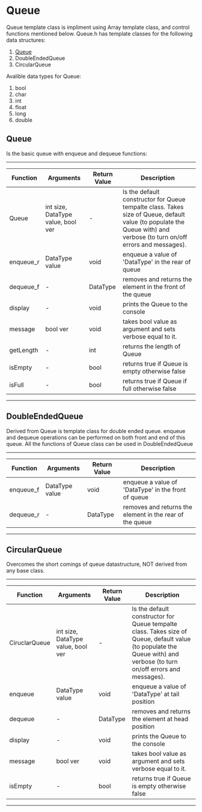 # Queue

Queue template class is impliment using Array template class, and control functions mentioned below. Queue.h has template classes for the following data structures:
1. [Queue](https://www.javatpoint.com/data-structure-queue)
1. DoubleEndedQueue
1. CircularQueue

Avalible data types for Queue:
1. bool
1. char
1. int
1. float
1. long
1. double


## Queue

Is the basic queue with enqueue and dequeue functions:

---------------------------------------------------
Function | Arguments | Return Value | Description |
---------|-----------|--------------|-------------|
Queue  | int size, DataType value, bool ver | - | Is the default constructor for Queue tempalte class. Takes size of Queue, default value (to populate the Queue with) and verbose (to turn on/off errors and messages).
enqueue_r | DataType value | void | enqueue a value of 'DataType' in the rear of queue
dequeue_f | - | DataType | removes and returns the element in the front of the queue
display | - | void | prints the Queue to the console
message | bool ver | void | takes bool value as argument and sets verbose equal to it.
getLength | - | int | returns the length of Queue
isEmpty | - | bool | returns true if Queue is empty otherwise false
isFull | - | bool | returns true if Queue if full otherwise false
---------------------------------------------------


## DoubleEndedQueue

Derived from Queue is template class for double ended queue. enqueue and dequeue operations can be performed on both front and end of this queue. All the functions of Queue class can be used in DoubleEndedQueue

---------------------------------------------------
Function | Arguments | Return Value | Description |
---------|-----------|--------------|-------------|
enqueue_f | DataType value | void | enqueue a value of 'DataType' in the front of queue
dequeue_r | - | DataType | removes and returns the element in the rear of the queue
---------------------------------------------------


## CircularQueue

Overcomes the short comings of queue datastructure, NOT derived from any base class.

---------------------------------------------------
Function | Arguments | Return Value | Description |
---------|-----------|--------------|-------------|
CiruclarQueue  | int size, DataType value, bool ver | - | Is the default constructor for Queue tempalte class. Takes size of Queue, default value (to populate the Queue with) and verbose (to turn on/off errors and messages).
enqueue | DataType value | void | enqueue a value of 'DataType' at tail position
dequeue | - | DataType | removes and returns the element at head position
display | - | void | prints the Queue to the console
message | bool ver | void | takes bool value as argument and sets verbose equal to it.
isEmpty | - | bool | returns true if Queue is empty otherwise false
---------------------------------------------------

